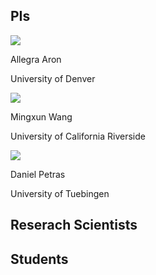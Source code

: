## PIs

![](https://pbs.twimg.com/profile_images/1480201579005239299/q2pTI8uq_400x400.jpg)

Allegra Aron

University of Denver


![](https://pbs.twimg.com/profile_images/1261319138967879680/cOrZRe5G_400x400.jpg)

Mingxun Wang 

University of California Riverside


![](https://uni-tuebingen.de/fileadmin/_processed_/1/1/csm_Petras_quadratisch_22afdc16ba.jpg)

Daniel Petras

University of Tuebingen


## Reserach Scientists


## Students
